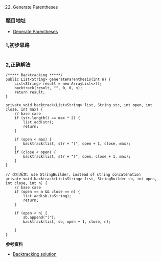 22. Generate Parentheses

### 题目地址
- [Generate Parentheses](https://leetcode.com/problems/generate-parentheses/)

### 1,初步思路

```

```

### 2,正确解法

```
/***** Backtracking *****/
public List<String> generateParenthesis(int n) {
    List<String> result = new ArrayList<>();
    backtrack(result, "", 0, 0, n);
    return result;
}

private void backtrack(List<String> list, String str, int open, int close, int max) {
    // base case
    if (str.length() == max * 2) {
        list.add(str);
        return;
    }

    if (open < max) {
        backtrack(list, str + "(", open + 1, close, max);
    }
    if (close < open) {
        backtrack(list, str + ")", open, close + 1, max);
    }
} 

// 优化版本: use StringBuilder, instead of string concatenation
private void backtrack(List<String> list, StringBuilder sb, int open, int close, int n) {
    // base case
    if (open == n && close == n) {
        list.add(sb.toString);
        return;
    }

    if (open < n) {
        sb.append("(");
        backtrack(list, sb, open + 1, close, n);
        
    }
}

```

**参考资料**
- [Backtracking solution](https://leetcode.com/problems/generate-parentheses/discuss/10100/Easy-to-understand-Java-backtracking-solution)